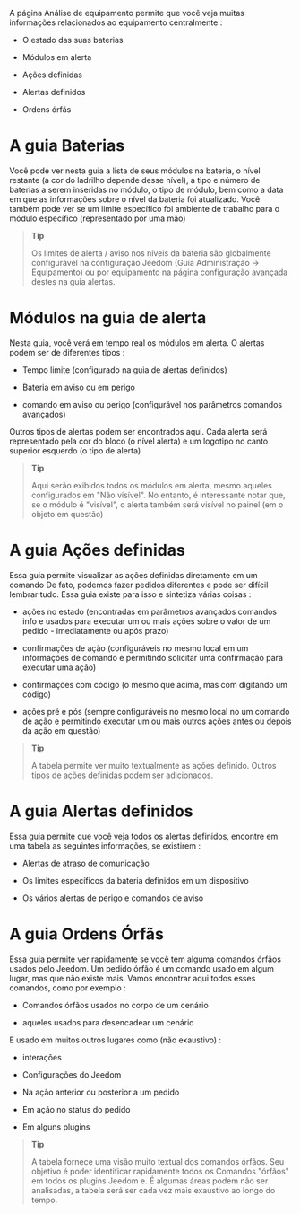 A página Análise de equipamento permite que você veja muitas informações
relacionados ao equipamento centralmente :

-   O estado das suas baterias

-   Módulos em alerta

-   Ações definidas

-   Alertas definidos

-   Ordens órfãs

A guia Baterias 
==================

Você pode ver nesta guia a lista de seus módulos na bateria,
o nível restante (a cor do ladrilho depende desse nível), a
tipo e número de baterias a serem inseridas no módulo, o tipo de
módulo, bem como a data em que as informações sobre o nível da bateria
foi atualizado. Você também pode ver se um limite específico foi
ambiente de trabalho para o módulo específico (representado por uma mão)

> **Tip**
>
> Os limites de alerta / aviso nos níveis da bateria são
> globalmente configurável na configuração Jeedom
> (Guia Administração → Equipamento) ou por equipamento na página
> configuração avançada destes na guia alertas.

Módulos na guia de alerta 
==========================

Nesta guia, você verá em tempo real os módulos em alerta. O
alertas podem ser de diferentes tipos :

-   Tempo limite (configurado na guia de alertas definidos)

-   Bateria em aviso ou em perigo

-   comando em aviso ou perigo (configurável nos parâmetros
    comandos avançados)

Outros tipos de alertas podem ser encontrados aqui.
Cada alerta será representado pela cor do bloco (o nível
alerta) e um logotipo no canto superior esquerdo (o tipo de alerta)

> **Tip**
>
> Aqui serão exibidos todos os módulos em alerta, mesmo aqueles configurados em
> "Não visível". No entanto, é interessante notar que, se o módulo
> é "visível", o alerta também será visível no painel (em
> o objeto em questão)

A guia Ações definidas 
=========================

Essa guia permite visualizar as ações definidas diretamente em um
comando De fato, podemos fazer pedidos diferentes e
pode ser difícil lembrar tudo. Essa guia existe para isso
e sintetiza várias coisas :

-   ações no estado (encontradas em parâmetros avançados
    comandos info e usados para executar um ou mais
    ações sobre o valor de um pedido - imediatamente ou após
    prazo)

-   confirmações de ação (configuráveis no mesmo local em um
    informações de comando e permitindo solicitar uma confirmação para
    executar uma ação)

-   confirmações com código (o mesmo que acima, mas com
    digitando um código)

-   ações pré e pós (sempre configuráveis no mesmo local no
    um comando de ação e permitindo executar um ou mais outros
    ações antes ou depois da ação em questão)

> **Tip**
>
> A tabela permite ver muito textualmente as ações
> definido. Outros tipos de ações definidas podem ser adicionados.

A guia Alertas definidos 
=========================

Essa guia permite que você veja todos os alertas definidos,
encontre em uma tabela as seguintes informações, se existirem :

-   Alertas de atraso de comunicação

-   Os limites específicos da bateria definidos em um dispositivo

-   Os vários alertas de perigo e comandos de aviso

A guia Ordens Órfãs 
=============================

Essa guia permite ver rapidamente se você tem alguma
comandos órfãos usados pelo Jeedom. Um pedido
órfão é um comando usado em algum lugar, mas que não existe mais.
Vamos encontrar aqui todos esses comandos, como por exemplo :

-   Comandos órfãos usados no corpo de um cenário

-   aqueles usados para desencadear um cenário

E usado em muitos outros lugares como (não exaustivo) :

-   interações

-   Configurações do Jeedom

-   Na ação anterior ou posterior a um pedido

-   Em ação no status do pedido

-   Em alguns plugins

> **Tip**
>
> A tabela fornece uma visão muito textual dos comandos
> órfãos. Seu objetivo é poder identificar rapidamente todos os
> Comandos "órfãos" em todos os plugins Jeedom e. É
> algumas áreas podem não ser analisadas, a tabela será
> ser cada vez mais exaustivo ao longo do tempo.
